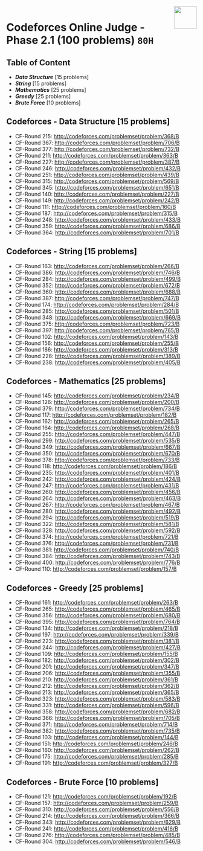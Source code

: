 <img align="right" width="60" height="60" src="https://github.com/cs-MohamedAyman/Problem-Solving-Training/blob/master/online-judges-logos/codeforces.jpg">

# Codeforces Online Judge - Phase 2.1 (100 problems) `80H`

## Table of Content

- ***Data Structure*** [15 problems]
- ***String***         [15 problems]
- ***Mathematics***    [25 problems]
- ***Greedy***         [25 problems]
- ***Brute Force***    [10 problems]

## Codeforces - Data Structure [15 problems]

- CF-Round 215: http://codeforces.com/problemset/problem/368/B
- CF-Round 367: http://codeforces.com/problemset/problem/706/B
- CF-Round 377: http://codeforces.com/problemset/problem/732/B
- CF-Round 211: http://codeforces.com/problemset/problem/363/B
- CF-Round 227: http://codeforces.com/problemset/problem/387/B
- CF-Round 246: http://codeforces.com/problemset/problem/432/B
- CF-Round 251: http://codeforces.com/problemset/problem/439/B
- CF-Round 315: http://codeforces.com/problemset/problem/569/B
- CF-Round 345: http://codeforces.com/problemset/problem/651/B
- CF-Round 140: http://codeforces.com/problemset/problem/227/B
- CF-Round 149: http://codeforces.com/problemset/problem/242/B
- CF-Round 111: http://codeforces.com/problemset/problem/160/B
- CF-Round 187: http://codeforces.com/problemset/problem/315/B
- CF-Round 248: http://codeforces.com/problemset/problem/433/B
- CF-Round 359: http://codeforces.com/problemset/problem/686/B
- CF-Round 364: http://codeforces.com/problemset/problem/701/B

## Codeforces - String [15 problems]

- CF-Round 163: http://codeforces.com/problemset/problem/266/B
- CF-Round 386: http://codeforces.com/problemset/problem/746/B
- CF-Round 284: http://codeforces.com/problemset/problem/499/B
- CF-Round 352: http://codeforces.com/problemset/problem/672/B
- CF-Round 360: http://codeforces.com/problemset/problem/688/B
- CF-Round 387: http://codeforces.com/problemset/problem/747/B
- CF-Round 174: http://codeforces.com/problemset/problem/284/B
- CF-Round 285: http://codeforces.com/problemset/problem/501/B
- CF-Round 348: http://codeforces.com/problemset/problem/669/B
- CF-Round 375: http://codeforces.com/problemset/problem/723/B
- CF-Round 397: http://codeforces.com/problemset/problem/765/B
- CF-Round 102: http://codeforces.com/problemset/problem/143/B
- CF-Round 156: http://codeforces.com/problemset/problem/255/B
- CF-Round 186: http://codeforces.com/problemset/problem/313/B
- CF-Round 228: http://codeforces.com/problemset/problem/389/B
- CF-Round 238: http://codeforces.com/problemset/problem/405/B

## Codeforces - Mathematics [25 problems]

- CF-Round 145: http://codeforces.com/problemset/problem/234/B
- CF-Round 126: http://codeforces.com/problemset/problem/200/B
- CF-Round 379: http://codeforces.com/problemset/problem/734/B
- CF-Round 117: http://codeforces.com/problemset/problem/182/B
- CF-Round 162: http://codeforces.com/problemset/problem/265/B
- CF-Round 164: http://codeforces.com/problemset/problem/268/B
- CF-Round 255: http://codeforces.com/problemset/problem/447/B
- CF-Round 299: http://codeforces.com/problemset/problem/535/B
- CF-Round 349: http://codeforces.com/problemset/problem/667/B
- CF-Round 350: http://codeforces.com/problemset/problem/670/B
- CF-Round 378: http://codeforces.com/problemset/problem/733/B
- CF-Round 118: http://codeforces.com/problemset/problem/186/B
- CF-Round 235: http://codeforces.com/problemset/problem/401/B
- CF-Round 242: http://codeforces.com/problemset/problem/424/B
- CF-Round 247: http://codeforces.com/problemset/problem/431/B
- CF-Round 260: http://codeforces.com/problemset/problem/456/B
- CF-Round 264: http://codeforces.com/problemset/problem/463/B
- CF-Round 267: http://codeforces.com/problemset/problem/467/B
- CF-Round 280: http://codeforces.com/problemset/problem/492/B
- CF-Round 294: http://codeforces.com/problemset/problem/519/B
- CF-Round 322: http://codeforces.com/problemset/problem/581/B
- CF-Round 328: http://codeforces.com/problemset/problem/592/B
- CF-Round 374: http://codeforces.com/problemset/problem/721/B
- CF-Round 376: http://codeforces.com/problemset/problem/731/B
- CF-Round 381: http://codeforces.com/problemset/problem/740/B
- CF-Round 384: http://codeforces.com/problemset/problem/743/B
- CF-Round 400: http://codeforces.com/problemset/problem/776/B
- CF-Round 110: http://codeforces.com/problemset/problem/157/B

## Codeforces - Greedy [25 problems]

- CF-Round 161: http://codeforces.com/problemset/problem/263/B
- CF-Round 265: http://codeforces.com/problemset/problem/465/B
- CF-Round 356: http://codeforces.com/problemset/problem/680/B
- CF-Round 395: http://codeforces.com/problemset/problem/764/B
- CF-Round 134: http://codeforces.com/problemset/problem/218/B
- CF-Round 197: http://codeforces.com/problemset/problem/339/B
- CF-Round 223: http://codeforces.com/problemset/problem/381/B
- CF-Round 244: http://codeforces.com/problemset/problem/427/B
- CF-Round 109: http://codeforces.com/problemset/problem/155/B
- CF-Round 182: http://codeforces.com/problemset/problem/302/B
- CF-Round 201: http://codeforces.com/problemset/problem/347/B
- CF-Round 206: http://codeforces.com/problemset/problem/355/B
- CF-Round 210: http://codeforces.com/problemset/problem/361/B
- CF-Round 212: http://codeforces.com/problemset/problem/362/B
- CF-Round 213: http://codeforces.com/problemset/problem/365/B
- CF-Round 323: http://codeforces.com/problemset/problem/583/B
- CF-Round 331: http://codeforces.com/problemset/problem/596/B
- CF-Round 358: http://codeforces.com/problemset/problem/682/B
- CF-Round 366: http://codeforces.com/problemset/problem/705/B
- CF-Round 371: http://codeforces.com/problemset/problem/714/B
- CF-Round 382: http://codeforces.com/problemset/problem/735/B
- CF-Round 103: http://codeforces.com/problemset/problem/144/B
- CF-Round 151: http://codeforces.com/problemset/problem/246/B
- CF-Round 160: http://codeforces.com/problemset/problem/262/B
- CF-Round 175: http://codeforces.com/problemset/problem/285/B
- CF-Round 191: http://codeforces.com/problemset/problem/327/B

## Codeforces - Brute Force [10 problems]

- CF-Round 121: http://codeforces.com/problemset/problem/192/B
- CF-Round 157: http://codeforces.com/problemset/problem/259/B
- CF-Round 310: http://codeforces.com/problemset/problem/556/B
- CF-Round 214: http://codeforces.com/problemset/problem/366/B
- CF-Round 343: http://codeforces.com/problemset/problem/629/B
- CF-Round 241: http://codeforces.com/problemset/problem/416/B
- CF-Round 276: http://codeforces.com/problemset/problem/485/B
- CF-Round 304: http://codeforces.com/problemset/problem/546/B
